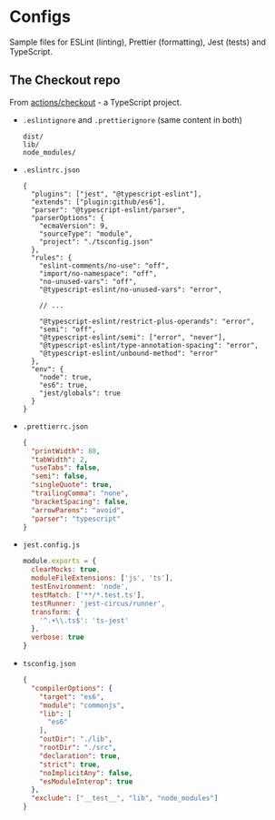 # Configs

Sample files for ESLint (linting), Prettier (formatting), Jest (tests) and TypeScript.


## The Checkout repo

From [actions/checkout](https://github.com/actions/checkout) - a TypeScript project.

- `.eslintignore` and `.prettierignore` (same content in both)
	```
	dist/
	lib/
	node_modules/
	```
- `.eslintrc.json`
	```json5
	{
	  "plugins": ["jest", "@typescript-eslint"],
	  "extends": ["plugin:github/es6"],
	  "parser": "@typescript-eslint/parser",
	  "parserOptions": {
		"ecmaVersion": 9,
		"sourceType": "module",
		"project": "./tsconfig.json"
	  },
	  "rules": {
		"eslint-comments/no-use": "off",
		"import/no-namespace": "off",
		"no-unused-vars": "off",
		"@typescript-eslint/no-unused-vars": "error",
		
		// ...
		
		"@typescript-eslint/restrict-plus-operands": "error",
		"semi": "off",
		"@typescript-eslint/semi": ["error", "never"],
		"@typescript-eslint/type-annotation-spacing": "error",
		"@typescript-eslint/unbound-method": "error"
	  },
	  "env": {
		"node": true,
		"es6": true,
		"jest/globals": true
	  }
	}
	```
- `.prettierrc.json`
	```json
	{
	  "printWidth": 80,
	  "tabWidth": 2,
	  "useTabs": false,
	  "semi": false,
	  "singleQuote": true,
	  "trailingComma": "none",
	  "bracketSpacing": false,
	  "arrowParens": "avoid",
	  "parser": "typescript"
	}
	```
- `jest.config.js`
	```javascript
	module.exports = {
	  clearMocks: true,
	  moduleFileExtensions: ['js', 'ts'],
	  testEnvironment: 'node',
	  testMatch: ['**/*.test.ts'],
	  testRunner: 'jest-circus/runner',
	  transform: {
		'^.+\\.ts$': 'ts-jest'
	  },
	  verbose: true
	}
	```
- `tsconfig.json`
	```json
	{
	  "compilerOptions": {
		"target": "es6",
		"module": "commonjs",
		"lib": [
		  "es6"
		],
		"outDir": "./lib",
		"rootDir": "./src",
		"declaration": true,
		"strict": true,
		"noImplicitAny": false,
		"esModuleInterop": true
	  },
	  "exclude": ["__test__", "lib", "node_modules"]
	}
	```
	
